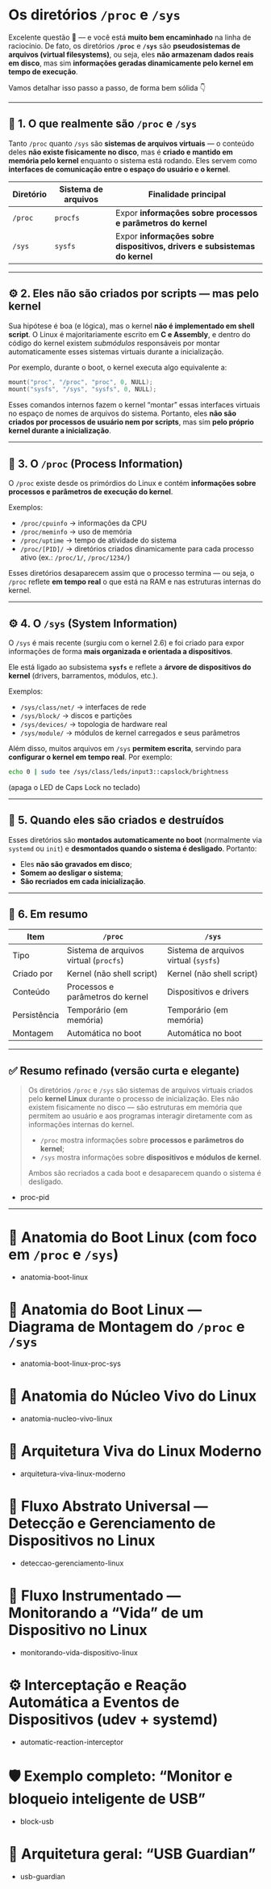 # **Os diretórios `/proc` e `/sys`**

Excelente questão 👏 — e você está **muito bem encaminhado** na linha de raciocínio.
De fato, os diretórios **`/proc`** e **`/sys`** são **pseudosistemas de arquivos (virtual filesystems)**, ou seja, eles **não armazenam dados reais em disco**, mas sim **informações geradas dinamicamente pelo kernel em tempo de execução**.

Vamos detalhar isso passo a passo, de forma bem sólida 👇

---

## 🧩 1. O que realmente são `/proc` e `/sys`

Tanto `/proc` quanto `/sys` são **sistemas de arquivos virtuais** — o conteúdo deles **não existe fisicamente no disco**, mas é **criado e mantido em memória pelo kernel** enquanto o sistema está rodando.
Eles servem como **interfaces de comunicação entre o espaço do usuário e o kernel**.

| Diretório | Sistema de arquivos | Finalidade principal                                                      |
| --------- | ------------------- | ------------------------------------------------------------------------- |
| `/proc`   | `procfs`            | Expor **informações sobre processos e parâmetros do kernel**              |
| `/sys`    | `sysfs`             | Expor **informações sobre dispositivos, drivers e subsistemas do kernel** |

---

## ⚙️ 2. Eles não são criados por scripts — mas pelo kernel

Sua hipótese é boa (e lógica), mas o kernel **não é implementado em shell script**.
O Linux é majoritariamente escrito em **C e Assembly**, e dentro do código do kernel existem *submódulos* responsáveis por montar automaticamente esses sistemas virtuais durante a inicialização.

Por exemplo, durante o boot, o kernel executa algo equivalente a:

```c
mount("proc", "/proc", "proc", 0, NULL);
mount("sysfs", "/sys", "sysfs", 0, NULL);
```

Esses comandos internos fazem o kernel “montar” essas interfaces virtuais no espaço de nomes de arquivos do sistema.
Portanto, eles **não são criados por processos de usuário nem por scripts**, mas sim **pelo próprio kernel durante a inicialização**.

---

## 🧠 3. O `/proc` (Process Information)

O `/proc` existe desde os primórdios do Linux e contém **informações sobre processos e parâmetros de execução do kernel**.

Exemplos:

* `/proc/cpuinfo` → informações da CPU
* `/proc/meminfo` → uso de memória
* `/proc/uptime` → tempo de atividade do sistema
* `/proc/[PID]/` → diretórios criados dinamicamente para cada processo ativo (ex.: `/proc/1/`, `/proc/1234/`)

Esses diretórios desaparecem assim que o processo termina — ou seja, o `/proc` reflete **em tempo real** o que está na RAM e nas estruturas internas do kernel.

---

## ⚙️ 4. O `/sys` (System Information)

O `/sys` é mais recente (surgiu com o kernel 2.6) e foi criado para expor informações de forma **mais organizada e orientada a dispositivos**.

Ele está ligado ao subsistema **`sysfs`** e reflete a **árvore de dispositivos do kernel** (drivers, barramentos, módulos, etc.).

Exemplos:

* `/sys/class/net/` → interfaces de rede
* `/sys/block/` → discos e partições
* `/sys/devices/` → topologia de hardware real
* `/sys/module/` → módulos de kernel carregados e seus parâmetros

Além disso, muitos arquivos em `/sys` **permitem escrita**, servindo para **configurar o kernel em tempo real**.
Por exemplo:

```bash
echo 0 | sudo tee /sys/class/leds/input3::capslock/brightness
```

(apaga o LED de Caps Lock no teclado)

---

## 🔁 5. Quando eles são criados e destruídos

Esses diretórios são **montados automaticamente no boot** (normalmente via `systemd` ou `init`) e **desmontados quando o sistema é desligado**.
Portanto:

* Eles **não são gravados em disco**;
* **Somem ao desligar o sistema**;
* **São recriados em cada inicialização**.

---

## 🧩 6. Em resumo

| Item         | `/proc`                                | `/sys`                                |
| ------------ | -------------------------------------- | ------------------------------------- |
| Tipo         | Sistema de arquivos virtual (`procfs`) | Sistema de arquivos virtual (`sysfs`) |
| Criado por   | Kernel (não shell script)              | Kernel (não shell script)             |
| Conteúdo     | Processos e parâmetros do kernel       | Dispositivos e drivers                |
| Persistência | Temporário (em memória)                | Temporário (em memória)               |
| Montagem     | Automática no boot                     | Automática no boot                    |

---

## ✅ Resumo refinado (versão curta e elegante)

> Os diretórios `/proc` e `/sys` são sistemas de arquivos virtuais criados pelo **kernel Linux** durante o processo de inicialização.
> Eles não existem fisicamente no disco — são estruturas em memória que permitem ao usuário e aos programas interagir diretamente com as informações internas do kernel.
>
> * `/proc` mostra informações sobre **processos e parâmetros do kernel**;
> * `/sys` mostra informações sobre **dispositivos e módulos de kernel**.
>
> Ambos são recriados a cada boot e desaparecem quando o sistema é desligado.

- proc-pid

---

# 🧭 Anatomia do Boot Linux (com foco em `/proc` e `/sys`)

- anatomia-boot-linux

# 🧭 **Anatomia do Boot Linux — Diagrama de Montagem do `/proc` e `/sys`**

- anatomia-boot-linux-proc-sys

# 🧬 **Anatomia do Núcleo Vivo do Linux**

- anatomia-nucleo-vivo-linux

# 🧭 **Arquitetura Viva do Linux Moderno**

- arquitetura-viva-linux-moderno

# 🧩 **Fluxo Abstrato Universal — Detecção e Gerenciamento de Dispositivos no Linux**

- deteccao-gerenciamento-linux

# 🧠 **Fluxo Instrumentado — Monitorando a “Vida” de um Dispositivo no Linux**

- monitorando-vida-dispositivo-linux

# ⚙️ **Interceptação e Reação Automática a Eventos de Dispositivos (udev + systemd)**

- automatic-reaction-interceptor

# 🛡️ Exemplo completo: “Monitor e bloqueio inteligente de USB”

- block-usb

# 🧱 **Arquitetura geral: “USB Guardian”**

- usb-guardian
